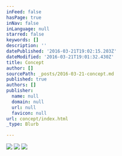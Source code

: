 ```yaml
---
inFeed: false
hasPage: true
inNav: false
inLanguage: null
starred: false
keywords: []
description: ''
datePublished: '2016-03-21T19:02:15.203Z'
dateModified: '2016-03-21T19:01:32.430Z'
title: Concept
author: []
sourcePath: _posts/2016-03-21-concept.md
published: true
authors: []
publisher:
  name: null
  domain: null
  url: null
  favicon: null
url: concept/index.html
_type: Blurb

---
```

![](https://the-grid-user-content.s3-us-west-2.amazonaws.com/77feda40-be67-41c6-a08c-25eeaacccbf9.jpg)
![](https://the-grid-user-content.s3-us-west-2.amazonaws.com/c2d91b97-1248-40fe-94ad-322960da64f8.jpg)
![](https://the-grid-user-content.s3-us-west-2.amazonaws.com/48a780b7-d793-48c9-98c4-293cf5c91a8c.jpg)